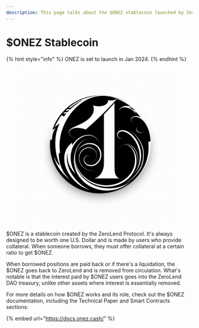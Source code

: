 ```yaml
---
description: This page talks about the $ONEZ stablecoin launched by ZeroLend
---
```


# $ONEZ Stablecoin

{% hint style="info" %}
ONEZ is set to launch in Jan 2024.
{% endhint %}

<figure><img src="../.gitbook/assets/image (9).png" alt=""><figcaption></figcaption></figure>

$ONEZ is a stablecoin created by the ZeroLend Protocol. It's always designed to be worth one U.S. Dollar and is made by users who provide collateral. When someone borrows, they must offer collateral at a certain ratio to get $ONEZ.

When borrowed positions are paid back or if there's a liquidation, the $ONEZ goes back to ZeroLend and is removed from circulation. What's notable is that the interest paid by $ONEZ users goes into the ZeroLend DAO treasury, unlike other assets where interest is essentially removed.

For more details on how $ONEZ works and its role, check out the $ONEZ documentation, including the Technical Paper and Smart Contracts sections:

{% embed url="https://docs.onez.cash/" %}

